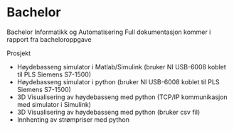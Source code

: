 # Bachelor
Bachelor Informatikk og Automatisering
Full dokumentasjon kommer i rapport fra bacheloroppgave

Prosjekt
- Høydebasseng simulator i Matlab/Simulink (bruker NI USB-6008 koblet til PLS Siemens S7-1500)
- Høydebasseng simulator i python (bruker NI USB-6008 koblet til PLS Siemens S7-1500)
- 3D Visualisering av høydebasseng med python (TCP/IP kommunikasjon med simulator i Simulink)
- 3D Visualisering av høydebasseng med python (bruker csv fil)
- Innhenting av strømpriser med python
